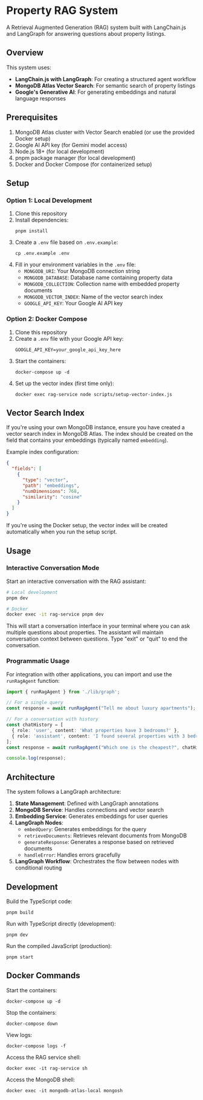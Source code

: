 # Property RAG System

A Retrieval Augmented Generation (RAG) system built with LangChain.js and LangGraph for answering questions about property listings.

## Overview

This system uses:
- **LangChain.js with LangGraph**: For creating a structured agent workflow
- **MongoDB Atlas Vector Search**: For semantic search of property listings
- **Google's Generative AI**: For generating embeddings and natural language responses

## Prerequisites

1. MongoDB Atlas cluster with Vector Search enabled (or use the provided Docker setup)
2. Google AI API key (for Gemini model access)
3. Node.js 18+ (for local development)
4. pnpm package manager (for local development)
5. Docker and Docker Compose (for containerized setup)

## Setup

### Option 1: Local Development

1. Clone this repository
2. Install dependencies:
   ```
   pnpm install
   ```
3. Create a `.env` file based on `.env.example`:
   ```
   cp .env.example .env
   ```
4. Fill in your environment variables in the `.env` file:
   - `MONGODB_URI`: Your MongoDB connection string
   - `MONGODB_DATABASE`: Database name containing property data
   - `MONGODB_COLLECTION`: Collection name with embedded property documents
   - `MONGODB_VECTOR_INDEX`: Name of the vector search index
   - `GOOGLE_API_KEY`: Your Google AI API key

### Option 2: Docker Compose

1. Clone this repository
2. Create a `.env` file with your Google API key:
   ```
   GOOGLE_API_KEY=your_google_api_key_here
   ```
3. Start the containers:
   ```
   docker-compose up -d
   ```
4. Set up the vector index (first time only):
   ```
   docker exec rag-service node scripts/setup-vector-index.js
   ```

## Vector Search Index

If you're using your own MongoDB instance, ensure you have created a vector search index in MongoDB Atlas. The index should be created on the field that contains your embeddings (typically named `embedding`).

Example index configuration:
```json
{
  "fields": [
    {
      "type": "vector",
      "path": "embeddings",
      "numDimensions": 768,
      "similarity": "cosine"
    }
  ]
}
```

If you're using the Docker setup, the vector index will be created automatically when you run the setup script.

## Usage

### Interactive Conversation Mode

Start an interactive conversation with the RAG assistant:

```bash
# Local development
pnpm dev

# Docker
docker exec -it rag-service pnpm dev
```

This will start a conversation interface in your terminal where you can ask multiple questions about properties. The assistant will maintain conversation context between questions. Type "exit" or "quit" to end the conversation.

### Programmatic Usage

For integration with other applications, you can import and use the `runRagAgent` function:

```typescript
import { runRagAgent } from './lib/graph';

// For a single query
const response = await runRagAgent("Tell me about luxury apartments");

// For a conversation with history
const chatHistory = [
  { role: 'user', content: 'What properties have 3 bedrooms?' },
  { role: 'assistant', content: 'I found several properties with 3 bedrooms...' }
];
const response = await runRagAgent("Which one is the cheapest?", chatHistory);

console.log(response);
```

## Architecture

The system follows a LangGraph architecture:

1. **State Management**: Defined with LangGraph annotations
2. **MongoDB Service**: Handles connections and vector search
3. **Embedding Service**: Generates embeddings for user queries
4. **LangGraph Nodes**:
   - `embedQuery`: Generates embeddings for the query
   - `retrieveDocuments`: Retrieves relevant documents from MongoDB
   - `generateResponse`: Generates a response based on retrieved documents
   - `handleError`: Handles errors gracefully
5. **LangGraph Workflow**: Orchestrates the flow between nodes with conditional routing

## Development

Build the TypeScript code:
```
pnpm build
```

Run with TypeScript directly (development):
```
pnpm dev
```

Run the compiled JavaScript (production):
```
pnpm start
```

## Docker Commands

Start the containers:
```
docker-compose up -d
```

Stop the containers:
```
docker-compose down
```

View logs:
```
docker-compose logs -f
```

Access the RAG service shell:
```
docker exec -it rag-service sh
```

Access the MongoDB shell:
```
docker exec -it mongodb-atlas-local mongosh
``` 
